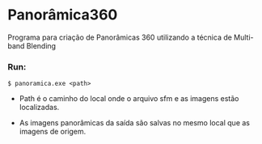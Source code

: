 # Panorâmica360

Programa para criação de Panorâmicas 360 utilizando a técnica de Multi-band Blending

### Run:

```
$ panoramica.exe <path> 
```
+ Path é o caminho do local onde o arquivo sfm e as imagens estão localizadas.

+ As imagens panorâmicas da saída são salvas no mesmo local que as imagens de origem.
